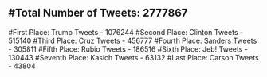 #Total Number of Tweets: 2777867 
---
#First Place: Trump Tweets - 1076244
#Second Place: Clinton Tweets - 515140
#Third Place: Cruz Tweets - 456777
#Fourth Place: Sanders Tweets - 305811
#Fifth Place: Rubio Tweets - 186516
#Sixth Place: Jeb! Tweets - 130443
#Seventh Place: Kasich Tweets - 63132
#Last Place: Carson Tweets - 43804
